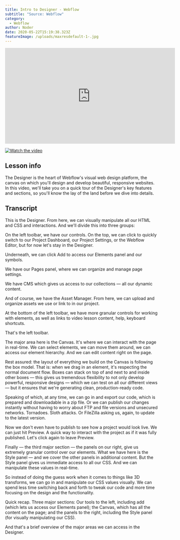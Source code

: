 ```yaml
---
title: Intro to Designer - Webflow
subtitle: "Source: Webflow"
category:
  - Webflow
author: Noder
date: 2020-05-22T15:19:38.323Z
featureImage: /uploads/maxresdefault-1-.jpg
---
```


<iframe width="560" height="315" src="https://www.youtube.com/embed/B8ivh42ZqVA" frameborder="0" allow="accelerometer; autoplay; encrypted-media; gyroscope; picture-in-picture" allowfullscreen></iframe>

[![Watch the video](https://i.imgur.com/vKb2F1B.png)](https://www.youtube.com/embed/B8ivh42ZqVA)


## Lesson info

The Designer is the heart of Webflow's visual web design platform, the canvas on which you'll design and develop beautiful, responsive websites. In this video, we'll take you on a quick tour of the Designer's key features and sections, so you'll know the lay of the land before we dive into details.



## Transcript

This is the Designer. From here, we can visually manipulate all our HTML and CSS and interactions. And we'll divide this into three groups:

On the left toolbar, we have our controls. On the top, we can click to quickly switch to our Project Dashboard, our Project Settings, or the Webflow Editor, but for now let's stay in the Designer.

Underneath, we can click Add to access our Elements panel and our symbols.

We have our Pages panel, where we can organize and manage page settings.

We have CMS which gives us access to our collections — all our dynamic content.

And of course, we have the Asset Manager. From here, we can upload and organize assets we use or link to in our project.

At the bottom of the left toolbar, we have more granular controls for working with elements, as well as links to video lesson content, help, keyboard shortcuts.

That's the left toolbar.

The major area here is the Canvas. It's where we can interact with the page in real-time. We can select elements, we can move them around, we can access our element hierarchy. And we can edit content right on the page.

Rest assured: the layout of everything we build on the Canvas is following the box model. That is: when we drag in an element, it's respecting the normal document flow. Boxes can stack on top of and next to and inside other boxes — this gives us tremendous flexibility to not only develop powerful, responsive designs — which we can test on all our different views — but it ensures that we're generating clean, production-ready code.

Speaking of which, at any time, we can go in and export our code, which is prepared and downloadable in a zip file. Or we can publish our changes instantly without having to worry about FTP and file versions and unsecured networks. Tornadoes. Sloth attacks. Or FileZilla asking us, again, to update to the latest version.

Now we don't even have to publish to see how a project would look live. We can just hit Preview. A quick way to interact with the project as if it was fully published. Let's click again to leave Preview.

Finally — the third major section — the panels on our right, give us extremely granular control over our elements. What we have here is the Style panel — and we cover the other panels in additional content. But the Style panel gives us immediate access to all our CSS. And we can manipulate these values in real-time.

So instead of doing the guess work when it comes to things like 3D transforms, we can go in and manipulate our CSS values visually. We can spend less time switching back and forth to tweak our code and more time focusing on the design and the functionality.

Quick recap. Three major sections: Our tools to the left, including add (which lets us access our Elements panel); the Canvas, which has all the content on the page; and the panels to the right, including the Style panel (for visually manipulating our CSS).

And that's a brief overview of the major areas we can access in the Designer.
